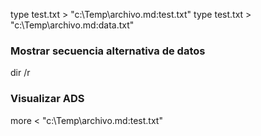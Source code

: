 type test.txt > "c:\Temp\archivo.md:test.txt"
type test.txt > "c:\Temp\archivo.md:data.txt"

### Mostrar secuencia alternativa de datos
dir /r

### Visualizar ADS
more < "c:\Temp\archivo.md:test.txt"
